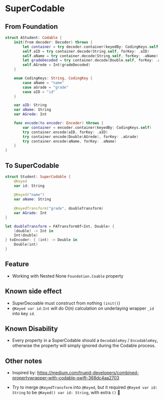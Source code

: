 # SuperCodable


##  From Foundation

```swift
struct AStudent: Codable {
    init(from decoder: Decoder) throws {
        let container = try decoder.container(keyedBy: CodingKeys.self)
        self.aID = try container.decode(String.self, forKey: .aID)
        self.aName = try container.decode(String.self, forKey: .aName)
        let gradeDecoded = try container.decode(Double.self, forKey: .aGrade)
        self.AGrede = Int(gradeDecoded)
    }

    enum CodingKeys: String, CodingKey {
        case aName = "name"
        case aGrade = "grade"
        case aID = "id"
    }

    var aID: String
    var aName: String
    var AGrede: Int

    func encode(to encoder: Encoder) throws {
        var container = encoder.container(keyedBy: CodingKeys.self)
        try container.encode(aID, forKey: .aID)
        try container.encode(Double(AGrede), forKey: .aGrade)
        try container.encode(aName, forKey: .aName)
    }
}
```


## To SuperCodable

```swift
struct Student: SuperCodable {
    @Keyed
    var id: String
    
    @Keyed("name") 
    var aName: String
    
    @KeyedTransform("grade", doubleTransform)
    var AGrade: Int
}

let doubleTransform = FATransformOf<Int, Double> {
    (double) -> Int in
    Int(double)
} toEncoder: { (int) -> Double in
    Double(int)
}
```

## Feature

- Working with Nested None `Foundation.Coable` property 

## Known side effect 

- SuperDecoable must construct from nothing `(init()`)
- `@Keyed var id:Int` will do O(n) calculation on underlaying wrapper `_id` into key `id`.


## Known Disability

- Every property in a SuperCodable should a `DecodableKey` / `EncodableKey`, otherwise the property will simply ignored during the Codable process.


## Other notes

- Inspired by: https://medium.com/trueid-developers/combined-propertywrapper-with-codable-swift-368dc4aa2703

- Try to merge `@KeyedTransform` into `@Keyed`, but it required `@Keyed var id: String` to be `@Keyed() var id: String`, with extra `()` 🧐

